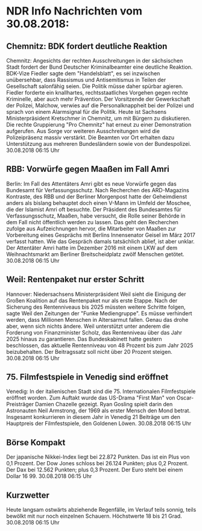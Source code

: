 # NDR Info Nachrichten vom 30.08.2018:


## Chemnitz: BDK fordert deutliche Reaktion
Chemnitz: Angesichts der rechten Ausschreitungen in der sächsischen Stadt fordert der Bund Deutscher Kriminalbeamter eine deutliche Reaktion. BDK-Vize Fiedler sagte dem "Handelsblatt", es sei inzwischen unübersehbar, dass Rassismus und Antisemitismus in Teilen der Gesellschaft salonfähig seien. Die Politik müsse daher spürbar agieren. Fiedler forderte ein knallhartes, rechtsstaatliches Vorgehen gegen rechte Kriminelle, aber auch mehr Prävention. Der Vorsitzende der Gewerkschaft der Polizei, Malchow, verwies auf die Personalknappheit bei der Polizei und sprach von einem Alarmsignal für die Politik. Heute ist Sachsens Ministerpräsident Kretschmer in Chemnitz, um mit Bürgern zu diskutieren. Die rechte Gruppierung "Pro Chemnitz" hat erneut zu einer Demonstration aufgerufen. Aus Sorge vor weiteren Ausschreitungen wird die Polizeipräsenz massiv verstärkt. Die Beamten vor Ort erhalten dazu Unterstützung aus mehreren Bundesländern sowie von der Bundespolizei. 30.08.2018 06:15 Uhr 

## RBB: Vorwürfe gegen Maaßen im Fall Amri
Berlin: Im Fall des Attentäters Amri gibt es neue Vorwürfe gegen das Bundesamt für Verfassungsschutz. Nach Recherchen des ARD-Magazins Kontraste, des RBB und der Berliner Morgenpost hatte der Geheimdienst anders als bislang behauptet doch einen V-Mann im Umfeld der Moschee, die der Islamist Amri oft besuchte. Der Präsident des Bundesamtes für Verfassungsschutz, Maaßen, habe versucht, die Rolle seiner Behörde in dem Fall nicht öffentlich werden zu lassen. Das geht den Recherchen zufolge aus Aufzeichnungen hervor, die Mitarbeiter von Maaßen zur Vorbereitung eines Gesprächs mit Berlins Innensenator Geisel im März 2017 verfasst hatten. Wie das Gespräch damals tatsächlich ablief, ist aber unklar. Der Attentäter Amri hatte im Dezember 2016 mit einem LKW auf dem Weihnachtsmarkt am Berliner Breitscheidplatz zwölf Menschen getötet. 30.08.2018 06:15 Uhr 

## Weil: Rentenpaket nur erster  Schritt
Hannover: Niedersachsens Ministerpräsident Weil sieht die Einigung der Großen Koalition auf das Rentenpaket nur als erste Etappe. Nach der Sicherung des Rentenniveaus bis 2025 müssten weitere Schritte folgen, sagte Weil den Zeitungen der "Funke Mediengruppe". Es müsse verhindert werden, dass Millionen Menschen in Altersarmut fallen. Genau das drohe aber, wenn sich nichts ändere. Weil unterstützt unter anderem die Forderung von Finanzminister Scholz, das Rentenniveau über das Jahr 2025 hinaus zu garantieren. Das Bundeskabinett hatte gestern beschlossen, das aktuelle Rentenniveau von 48 Prozent bis zum Jahr 2025 beizubehalten. Der Beitragssatz soll nicht über 20 Prozent steigen. 30.08.2018 06:15 Uhr 

## 75. Filmfestspiele in Venedig sind eröffnet
Venedig: In der italienischen Stadt sind die 75. Internationalen Filmfestspiele eröffnet worden. Zum Auftakt wurde das US-Drama "First Man" von Oscar-Preisträger Damien Chazelle gezeigt. Ryan Gosling spielt darin den Astronauten Neil Armstrong, der 1969 als erster Mensch den Mond betrat. Insgesamt konkurrieren in diesem Jahr in Venedig 21 Beiträge um den Hauptpreis der Filmfestspiele, den Goldenen Löwen. 30.08.2018 06:15 Uhr 

## Börse Kompakt
Der japanische Nikkei-Index liegt bei 22.872 Punkten. Das ist ein Plus von 0,1 Prozent. Der Dow Jones schloss bei 26.124 Punkten; plus 0,2 Prozent. Der Dax bei 12.562 Punkten; plus 0,3 Prozent. Der Euro steht bei einem Dollar 16 99. 30.08.2018 06:15 Uhr 

## Kurzwetter
Heute langsam ostwärts abziehende Regenfälle, im Verlauf teils sonnig, teils bewölkt mit nur noch einzelnen Schauern. Höchstwerte 18 bis 21 Grad. 30.08.2018 06:15 Uhr 
